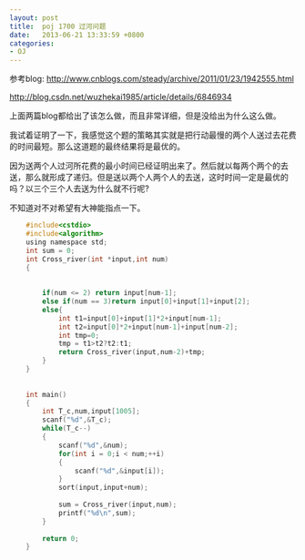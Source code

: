 ```yaml
---
layout: post
title:  poj 1700 过河问题
date:   2013-06-21 13:33:59 +0800
categories:
- OJ
---
```



参考blog:        http://www.cnblogs.com/steady/archive/2011/01/23/1942555.html

http://blog.csdn.net/wuzhekai1985/article/details/6846934


上面两篇blog都给出了该怎么做，而且非常详细，但是没给出为什么这么做。

我试着证明了一下，我感觉这个题的策略其实就是把行动最慢的两个人送过去花费的时间最短。那么这道题的最终结果将是最优的。


因为送两个人过河所花费的最小时间已经证明出来了。然后就以每两个两个的去送，那么就形成了递归。但是送以两个人两个人的去送，这时时间一定是最优的吗？以三个三个人去送为什么就不行呢?


不知道对不对希望有大神能指点一下。

```c
    #include<cstdio>
    #include<algorithm>
    using namespace std;
    int sum = 0;
    int Cross_river(int *input,int num)
    {
     
     
        if(num <= 2) return input[num-1];
        else if(num == 3)return input[0]+input[1]+input[2];
        else{
            int t1=input[0]+input[1]*2+input[num-1];
            int t2=input[0]*2+input[num-1]+input[num-2];
            int tmp=0;
            tmp = t1>t2?t2:t1;
            return Cross_river(input,num-2)+tmp;
        }
    }
     
     
    int main()
    {
        int T_c,num,input[1005];
        scanf("%d",&T_c);
        while(T_c--)
        {
            scanf("%d",&num);
            for(int i = 0;i < num;++i)
            {
                scanf("%d",&input[i]);
            }
            sort(input,input+num);
     
            sum = Cross_river(input,num);
            printf("%d\n",sum);
        }
     
        return 0;
    }

```
